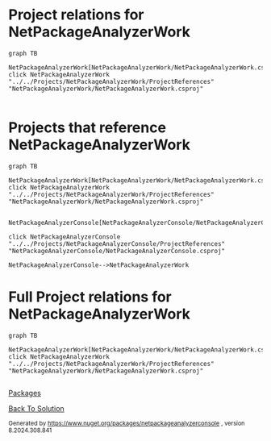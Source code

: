 
# Project relations for NetPackageAnalyzerWork

```mermaid
graph TB    

NetPackageAnalyzerWork[NetPackageAnalyzerWork/NetPackageAnalyzerWork.csproj]""
click NetPackageAnalyzerWork "../../Projects/NetPackageAnalyzerWork/ProjectReferences" "NetPackageAnalyzerWork/NetPackageAnalyzerWork.csproj"


```


# Projects that reference NetPackageAnalyzerWork
```mermaid
graph TB

NetPackageAnalyzerWork[NetPackageAnalyzerWork/NetPackageAnalyzerWork.csproj]
click NetPackageAnalyzerWork "../../Projects/NetPackageAnalyzerWork/ProjectReferences" "NetPackageAnalyzerWork/NetPackageAnalyzerWork.csproj"


NetPackageAnalyzerConsole[NetPackageAnalyzerConsole/NetPackageAnalyzerConsole.csproj]

click NetPackageAnalyzerConsole "../../Projects/NetPackageAnalyzerConsole/ProjectReferences" "NetPackageAnalyzerConsole/NetPackageAnalyzerConsole.csproj"

NetPackageAnalyzerConsole-->NetPackageAnalyzerWork

```


# Full Project relations for NetPackageAnalyzerWork

```mermaid
graph TB

NetPackageAnalyzerWork[NetPackageAnalyzerWork/NetPackageAnalyzerWork.csproj]
click NetPackageAnalyzerWork "../../Projects/NetPackageAnalyzerWork/ProjectReferences" "NetPackageAnalyzerWork/NetPackageAnalyzerWork.csproj"


```


[Packages](Packages.md)


[Back To Solution](../../ProjectRelation.md)

<small>Generated  by https://www.nuget.org/packages/netpackageanalyzerconsole , version 8.2024.308.841</small>

